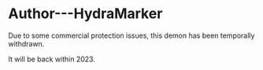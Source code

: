 # Author---HydraMarker

Due to some commercial protection issues, this demon has been temporally withdrawn.

It will be back within 2023.
